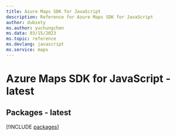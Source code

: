 ```yaml
---
title: Azure Maps SDK for JavaScript
description: Reference for Azure Maps SDK for JavaScript
author: dubiety
ms.author: yuchungchen
ms.data: 03/15/2023
ms.topic: reference
ms.devlang: javascript
ms.service: maps
---
```

# Azure Maps SDK for JavaScript - latest
## Packages - latest
[!INCLUDE [packages](maps-index.md)]